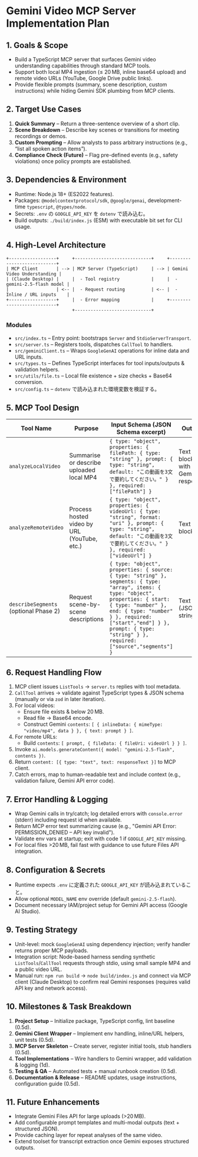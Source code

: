 # Gemini Video MCP Server Implementation Plan

## 1. Goals & Scope
- Build a TypeScript MCP server that surfaces Gemini video understanding capabilities through standard MCP tools.
- Support both local MP4 ingestion (≤ 20 MB, inline base64 upload) and remote video URLs (YouTube, Google Drive public links).
- Provide flexible prompts (summary, scene description, custom instructions) while hiding Gemini SDK plumbing from MCP clients.

## 2. Target Use Cases
1. **Quick Summary** – Return a three-sentence overview of a short clip.
2. **Scene Breakdown** – Describe key scenes or transitions for meeting recordings or demos.
3. **Custom Prompting** – Allow analysts to pass arbitrary instructions (e.g., “list all spoken action items”).
4. **Compliance Check (Future)** – Flag pre-defined events (e.g., safety violations) once policy prompts are established.

## 3. Dependencies & Environment
- Runtime: Node.js 18+ (ES2022 features).
- Packages: `@modelcontextprotocol/sdk`, `@google/genai`, development-time `typescript`, `@types/node`.
- Secrets: `.env` の `GOOGLE_API_KEY` を `dotenv` で読み込む。
- Build outputs: `./build/index.js` (ESM) with executable bit set for CLI usage.

## 4. High-Level Architecture
```
+------------------+     +-----------------------------+     +---------------------------+
| MCP Client       | --> | MCP Server (TypeScript)     | --> | Gemini Video Understanding |
| (Claude Desktop) |     |  - Tool registry            |     |  - gemini-2.5-flash model |
|                  | <-- |  - Request routing          | <-- |  - Inline / URL inputs    |
+------------------+     |  - Error mapping            |     +---------------------------+
                         +-----------------------------+
```

### Modules
- `src/index.ts` – Entry point: bootstraps `Server` and `StdioServerTransport`.
- `src/server.ts` – Registers tools, dispatches `CallTool` to handlers.
- `src/geminiClient.ts` – Wraps `GoogleGenAI` operations for inline data and URL inputs.
- `src/types.ts` – Defines TypeScript interfaces for tool inputs/outputs & validation helpers.
- `src/utils/file.ts` – Local file existence + size checks + Base64 conversion.
- `src/config.ts` – `dotenv` で読み込まれた環境変数を検証する。

## 5. MCP Tool Design
| Tool Name | Purpose | Input Schema (JSON Schema excerpt) | Output |
|-----------|---------|-------------------------------------|--------|
| `analyzeLocalVideo` | Summarise or describe uploaded local MP4 | `{ type: "object", properties: { filePath: { type: "string" }, prompt: { type: "string", default: "この動画を3文で要約してください。" } }, required: ["filePath"] }` | Text block with Gemini response |
| `analyzeRemoteVideo` | Process hosted video by URL (YouTube, etc.) | `{ type: "object", properties: { videoUrl: { type: "string", format: "uri" }, prompt: { type: "string", default: "この動画を3文で要約してください。" } }, required: ["videoUrl"] }` | Text block |
| `describeSegments` (optional Phase 2) | Request scene-by-scene descriptions | `{ type: "object", properties: { source: { type: "string" }, segments: { type: "array", items: { type: "object", properties: { start: { type: "number" }, end: { type: "number" } }, required: ["start","end"] } }, prompt: { type: "string" } }, required: ["source","segments"] }` | Text (JSON string) |

## 6. Request Handling Flow
1. MCP client issues `ListTools` → `server.ts` replies with tool metadata.
2. `CallTool` arrives → validate against TypeScript types & JSON schema (manually or via `zod` in later iteration).
3. For local videos:
   - Ensure file exists & below 20 MB.
   - Read file → Base64 encode.
   - Construct Gemini `contents`: `[ { inlineData: { mimeType: "video/mp4", data } }, { text: prompt } ]`.
4. For remote URLs:
   - Build `contents`: `[ prompt, { fileData: { fileUri: videoUrl } } ]`.
5. Invoke `ai.models.generateContent({ model: "gemini-2.5-flash", contents })`.
6. Return `content: [{ type: "text", text: responseText }]` to MCP client.
7. Catch errors, map to human-readable text and include context (e.g., validation failure, Gemini API error code).

## 7. Error Handling & Logging
- Wrap Gemini calls in try/catch; log detailed errors with `console.error` (stderr) including request id when available.
- Return MCP error text summarizing cause (e.g., "Gemini API Error: PERMISSION_DENIED – API key invalid").
- Validate env vars at startup; exit with code 1 if `GOOGLE_API_KEY` missing.
- For local files >20 MB, fail fast with guidance to use future Files API integration.

## 8. Configuration & Secrets
- Runtime expects `.env` に定義された `GOOGLE_API_KEY` が読み込まれていること。
- Allow optional `MODEL_NAME` env override (default `gemini-2.5-flash`).
- Document necessary IAM/project setup for Gemini API access (Google AI Studio).

## 9. Testing Strategy
- Unit-level: mock `GoogleGenAI` using dependency injection; verify handler returns proper MCP payloads.
- Integration script: Node-based harness sending synthetic `ListTools`/`CallTool` requests through stdio, using small sample MP4 and a public video URL.
- Manual run: `npm run build` → `node build/index.js` and connect via MCP client (Claude Desktop) to confirm real Gemini responses (requires valid API key and network access).

## 10. Milestones & Task Breakdown
1. **Project Setup** – Initialize package, TypeScript config, lint baseline (0.5d).
2. **Gemini Client Wrapper** – Implement env handling, inline/URL helpers, unit tests (0.5d).
3. **MCP Server Skeleton** – Create server, register initial tools, stub handlers (0.5d).
4. **Tool Implementations** – Wire handlers to Gemini wrapper, add validation & logging (1d).
5. **Testing & QA** – Automated tests + manual runbook creation (0.5d).
6. **Documentation & Release** – README updates, usage instructions, configuration guide (0.5d).

## 11. Future Enhancements
- Integrate Gemini Files API for large uploads (>20 MB).
- Add configurable prompt templates and multi-modal outputs (text + structured JSON).
- Provide caching layer for repeat analyses of the same video.
- Extend toolset for transcript extraction once Gemini exposes structured outputs.
